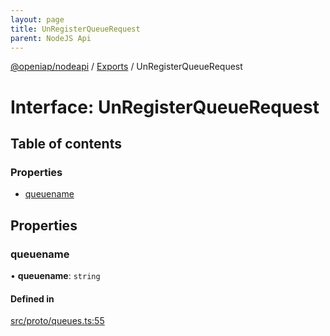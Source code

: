 ```yaml
---
layout: page
title: UnRegisterQueueRequest
parent: NodeJS Api
---
```

[@openiap/nodeapi](../README) / [Exports](../modules) / UnRegisterQueueRequest

# Interface: UnRegisterQueueRequest

## Table of contents

### Properties

- [queuename](UnRegisterQueueRequest#queuename)

## Properties

### queuename

• **queuename**: `string`

#### Defined in

[src/proto/queues.ts:55](https://github.com/openiap/nodeapi/blob/a6b5438/src/proto/queues.ts#L55)
